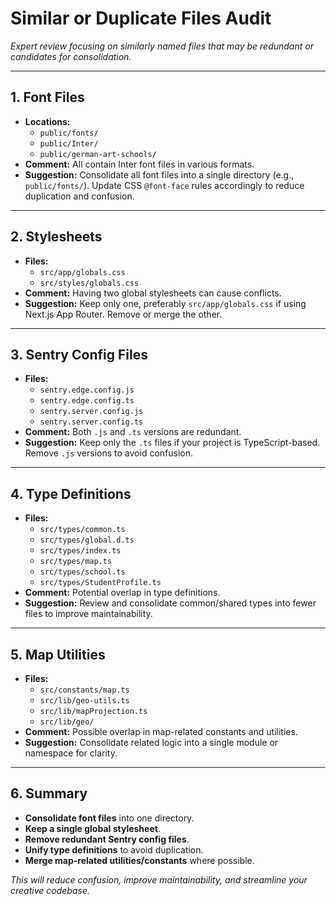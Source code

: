 # Similar or Duplicate Files Audit

_Expert review focusing on similarly named files that may be redundant or candidates for consolidation._

---

## 1. **Font Files**

- **Locations:**
  - `public/fonts/`
  - `public/Inter/`
  - `public/german-art-schools/`
- **Comment:** All contain Inter font files in various formats.
- **Suggestion:** Consolidate all font files into a single directory (e.g., `public/fonts/`). Update CSS `@font-face` rules accordingly to reduce duplication and confusion.

---

## 2. **Stylesheets**

- **Files:**
  - `src/app/globals.css`
  - `src/styles/globals.css`
- **Comment:** Having two global stylesheets can cause conflicts.
- **Suggestion:** Keep only one, preferably `src/app/globals.css` if using Next.js App Router. Remove or merge the other.

---

## 3. **Sentry Config Files**

- **Files:**
  - `sentry.edge.config.js`
  - `sentry.edge.config.ts`
  - `sentry.server.config.js`
  - `sentry.server.config.ts`
- **Comment:** Both `.js` and `.ts` versions are redundant.
- **Suggestion:** Keep only the `.ts` files if your project is TypeScript-based. Remove `.js` versions to avoid confusion.

---

## 4. **Type Definitions**

- **Files:**
  - `src/types/common.ts`
  - `src/types/global.d.ts`
  - `src/types/index.ts`
  - `src/types/map.ts`
  - `src/types/school.ts`
  - `src/types/StudentProfile.ts`
- **Comment:** Potential overlap in type definitions.
- **Suggestion:** Review and consolidate common/shared types into fewer files to improve maintainability.

---

## 5. **Map Utilities**

- **Files:**
  - `src/constants/map.ts`
  - `src/lib/geo-utils.ts`
  - `src/lib/mapProjection.ts`
  - `src/lib/geo/`
- **Comment:** Possible overlap in map-related constants and utilities.
- **Suggestion:** Consolidate related logic into a single module or namespace for clarity.

---

## 6. **Summary**

- **Consolidate font files** into one directory.
- **Keep a single global stylesheet**.
- **Remove redundant Sentry config files**.
- **Unify type definitions** to avoid duplication.
- **Merge map-related utilities/constants** where possible.

_This will reduce confusion, improve maintainability, and streamline your creative codebase._